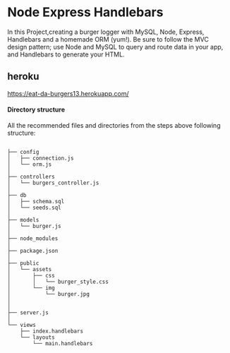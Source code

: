 # Node Express Handlebars

In this Project,creating a burger logger with MySQL, Node, Express, Handlebars and a homemade ORM (yum!). Be sure to follow the MVC design pattern; use Node and MySQL to query and route data in your app, and Handlebars to generate your HTML.

## heroku
https://eat-da-burgers13.herokuapp.com/

#### Directory structure

All the recommended files and directories from the steps above following structure:

```

├── config
│   ├── connection.js
│   └── orm.js
│ 
├── controllers
│   └── burgers_controller.js
│
├── db
│   ├── schema.sql
│   └── seeds.sql
│
├── models
│   └── burger.js
│ 
├── node_modules
│ 
├── package.json
│
├── public
│   └── assets
│       ├── css
│       │   └── burger_style.css
│       └── img
│           └── burger.jpg
│   
│
├── server.js
│
└── views
    ├── index.handlebars
    └── layouts
        └── main.handlebars
```